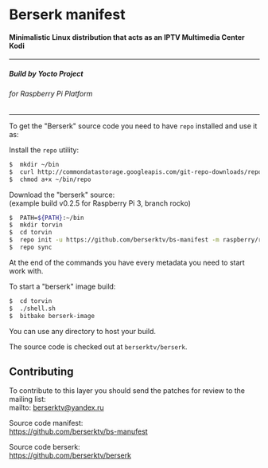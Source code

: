 # Berserk manifest

#### Minimalistic Linux distribution that acts as an IPTV Multimedia Center Kodi

---  
##### Build by Yocto Project 

###### for Raspberry Pi Platform
---  


To get the "Berserk" source code you need to have `repo` installed and use it as:

Install the `repo` utility:

```sh
$  mkdir ~/bin
$  curl http://commondatastorage.googleapis.com/git-repo-downloads/repo > ~/bin/repo
$  chmod a+x ~/bin/repo
```

Download the "berserk" source:  
(example build v0.2.5 for Raspberry Pi 3, branch rocko)  

```sh
$  PATH=${PATH}:~/bin
$  mkdir torvin
$  cd torvin
$  repo init -u https://github.com/berserktv/bs-manifest -m raspberry/rocko/torvin-0.2.5.xml
$  repo sync
```

At the end of the commands you have every metadata you need to start work with.  

To start a "berserk" image build:  

```sh
$  cd torvin
$  ./shell.sh
$  bitbake berserk-image
```

You can use any directory to host your build. 

The source code is checked out at `berserktv/berserk`.

## Contributing

To contribute to this layer you should send the patches for review to the mailing list:  
    mailto: berserktv@yandex.ru  

Source code manifest:  
    https://github.com/berserktv/bs-manufest  

Source code berserk:  
    https://github.com/berserktv/berserk  
    
